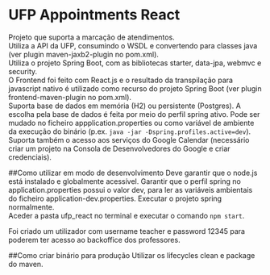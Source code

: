 # UFP Appointments React

Projeto que suporta a marcação de atendimentos.\
Utiliza a API da UFP, consumindo o WSDL e convertendo para classes java (ver plugin maven-jaxb2-plugin no pom.xml).\
Utiliza o projeto Spring Boot, com as bibliotecas starter, data-jpa, webmvc e security.\
O Frontend foi feito com React.js e o resultado da transpilação para javascript nativo é utilizado como recurso do projeto Spring Boot (ver plugin frontend-maven-plugin no pom.xml).\
Suporta base de dados em memória (H2) ou persistente (Postgres). A escolha pela base de dados é feita por meio do perfil spring ativo. Pode ser mudado no ficheiro appplication.properties ou como variável de ambiente da execução do binário (p.ex. ```java -jar -Dspring.profiles.active=dev```).\
Suporta também o acesso aos serviços do Google Calendar (necessário criar um projeto na Consola de Desenvolvedores do Google e criar credenciais).

##Como utilizar em modo de desenvolvimento
Deve garantir que o node.js está instalado e globalmente acessível.
Garantir que o perfil spring no application.properties possui o valor dev, para ler as variáveis ambientais do ficheiro application-dev.properties. Executar o projeto spring normalmente.\
Aceder a pasta ufp_react no terminal e executar o comando ```npm start```.

Foi criado um utilizador com username teacher e password 12345 para poderem ter acesso ao backoffice dos professores.  

##Como criar binário para produção
Utilizar os lifecycles clean e package do maven. 
